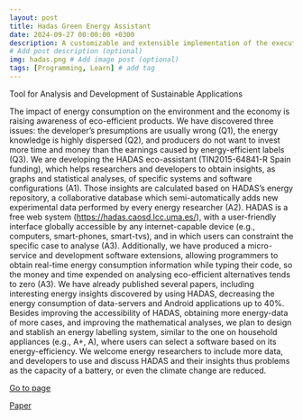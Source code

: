 ```yaml
---
layout: post
title: Hadas Green Energy Assistant
date: 2024-09-27 00:00:00 +0300
description: A customizable and extensible implementation of the execution engine for the Common Variability Language (CVL). 
# Add post description (optional)
img: hadas.png # Add image post (optional)
tags: [Programming, Learn] # add tag
---
```

Tool for Analysis and Development of Sustainable Applications

The impact of energy consumption on the environment and the economy is raising awareness of eco-efficient products. We have discovered three issues: the developer’s presumptions are usually wrong (Q1), the energy knowledge is highly dispersed (Q2), and producers do not want to invest more time and money than the earnings caused by energy-efficient labels (Q3). We are developing the HADAS eco-assistant (TIN2015-64841-R Spain funding), which helps researchers and developers to obtain insights, as graphs and statistical analyses, of specific systems and software configurations (A1). Those insights are calculated based on HADAS’s energy repository, a collaborative database which semi-automatically adds new experimental data performed by every energy researcher (A2). HADAS is a free web system (https://hadas.caosd.lcc.uma.es/), with a user-friendly interface globally accessible by any internet-capable device (e.g., computers, smart-phones, smart-tvs), and in which users can constraint the specific case to analyse (A3). Additionally, we have produced a micro-service and development software extensions, allowing programmers to obtain real-time energy consumption information while typing their code, so the money and time expended on analysing eco-efficient alternatives tends to zero (A3). We have already published several papers, including interesting energy insights discovered by using HADAS, decreasing the energy consumption of data-servers and Android applications up to 40%. Besides improving the accessibility of HADAS, obtaining more energy-data of more cases, and improving the mathematical analyses, we plan to design and stablish an energy labelling system, similar to the one on household appliances (e.g., A+, A), where users can select a software based on its energy-efficiency. We welcome energy researchers to include more data, and developers to use and discuss HADAS and their insights thus problems as the capacity of a battery, or even the climate change are reduced.

[Go to page](https://hadas.caosd.lcc.uma.es/)

[Paper](https://dl.acm.org/doi/10.1145/3307630.3342385)